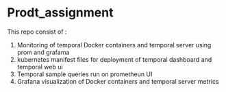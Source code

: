 # Prodt_assignment
This repo consist of :
1. Monitoring of temporal Docker containers and temporal server using prom and grafama
2. kubernetes manifest files for deployment of temporal dashboard and temporal web ui
3. Temporal sample queries run on prometheun UI
4. Grafana visualization of Docker containers and temporal server metrics


